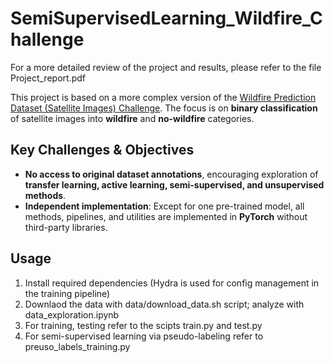 # SemiSupervisedLearning_Wildfire_Challenge

For a more detailed review of the project and results, please refer to the file Project_report.pdf

This project is based on a more complex version of the [Wildfire Prediction Dataset (Satellite Images) Challenge](https://www.kaggle.com/datasets/abdelghaniaaba/wildfire-prediction-dataset/data). The focus is on **binary classification** of satellite images into **wildfire** and **no-wildfire** categories.  

## Key Challenges & Objectives  
- **No access to original dataset annotations**, encouraging exploration of **transfer learning, active learning, semi-supervised, and unsupervised methods**.  
- **Independent implementation**: Except for one pre-trained model, all methods, pipelines, and utilities are implemented in **PyTorch** without third-party libraries.

## Usage

1. Install required dependencies (Hydra is used for config management in the training pipeline)
2. Downlaod the data with data/download_data.sh script; analyze with data_exploration.ipynb
3. For training, testing refer to the scipts train.py and test.py
4. For semi-supervised learning via pseudo-labeling refer to preuso_labels_training.py
